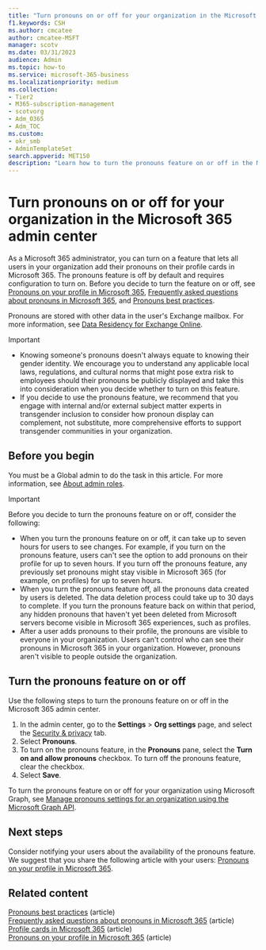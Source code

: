 ```yaml
---
title: "Turn pronouns on or off for your organization in the Microsoft 365 admin center"
f1.keywords: CSH
ms.author: cmcatee
author: cmcatee-MSFT
manager: scotv
ms.date: 03/31/2023
audience: Admin
ms.topic: how-to 
ms.service: microsoft-365-business
ms.localizationpriority: medium
ms.collection:
- Tier2
- M365-subscription-management
- scotvorg
- Adm_O365
- Adm_TOC
ms.custom:
- okr_smb
- AdminTemplateSet
search.appverid: MET150
description: "Learn how to turn the pronouns feature on or off in the Microsoft 365 admin center."
---
```


# Turn pronouns on or off for your organization in the Microsoft 365 admin center

As a Microsoft 365 administrator, you can turn on a feature that lets all users in your organization add their pronouns on their profile cards in Microsoft 365. The pronouns feature is off by default and requires configuration to turn on. Before you decide to turn the feature on or off, see [Pronouns on your profile in Microsoft 365](https://support.microsoft.com/topic/232c3bfb-a947-4310-86db-b22d63663d85), [Frequently asked questions about pronouns in Microsoft 365](https://support.microsoft.com/topic/48135f04-e822-49b5-ba6b-e9bae2ce503a), and [Pronouns best practices](https://support.microsoft.com/topic/ef1701ad-711d-4c6e-b664-64c3ee188d68).

Pronouns are stored with other data in the user's Exchange mailbox. For more information, see [Data Residency for Exchange Online](../../enterprise/m365-dr-workload-exo.md#how-can-i-determine-customer-data-location).

> [!IMPORTANT]
>
>- Knowing someone's pronouns doesn't always equate to knowing their gender identity. We encourage you to understand any applicable local laws, regulations, and cultural norms that might pose extra risk to employees should their pronouns be publicly displayed and take this into consideration when you decide whether to turn on this feature. 
>- If you decide to use the pronouns feature, we recommend that you engage with internal and/or external subject matter experts in transgender inclusion to consider how pronoun display can complement, not substitute, more comprehensive efforts to support transgender communities in your organization.

## Before you begin

You must be a Global admin to do the task in this article. For more information, see [About admin roles](about-admin-roles.md).

> [!IMPORTANT]
>
> Before you decide to turn the pronouns feature on or off, consider the following:
>
>- When you turn the pronouns feature on or off, it can take up to seven hours for users to see changes. For example, if you turn on the pronouns feature, users can't see the option to add pronouns on their profile for up to seven hours. If you turn off the pronouns feature, any previously set pronouns might stay visible in Microsoft 365 (for example, on profiles) for up to seven hours.
>- When you turn the pronouns feature off, all the pronouns data created by users is deleted. The data deletion process could take up to 30 days to complete. If you turn the pronouns feature back on within that period, any hidden pronouns that haven't yet been deleted from Microsoft servers become visible in Microsoft 365 experiences, such as profiles.
>- After a user adds pronouns to their profile, the pronouns are visible to everyone in your organization. Users can't control who can see their pronouns in Microsoft 365 in your organization. However, pronouns aren't visible to people outside the organization.

## Turn the pronouns feature on or off

Use the following steps to turn the pronouns feature on or off in the Microsoft 365 admin center.

1. In the admin center, go to the **Settings** > **Org settings** page, and select the <a href="https://go.microsoft.com/fwlink/p/?linkid=2072756" target="_blank">Security & privacy</a> tab.
2. Select **Pronouns**.
3. To turn on the pronouns feature, in the **Pronouns** pane, select the **Turn on and allow pronouns** checkbox. To turn off the pronouns feature, clear the checkbox.
4. Select **Save**.

To turn the pronouns feature on or off for your organization using Microsoft Graph, see [Manage pronouns settings for an organization using the Microsoft Graph API](/graph/pronouns-configure-pronouns-availability).

## Next steps

Consider notifying your users about the availability of the pronouns feature. We suggest that you share the following article with your users: [Pronouns on your profile in Microsoft 365](https://support.microsoft.com/topic/232c3bfb-a947-4310-86db-b22d63663d85).

## Related content

[Pronouns best practices](https://support.microsoft.com/office/pronouns-best-practices-ef1701ad-711d-4c6e-b664-64c3ee188d68) (article)\
[Frequently asked questions about pronouns in Microsoft 365](https://support.microsoft.com/office/frequently-asked-questions-about-pronouns-in-microsoft-365-48135f04-e822-49b5-ba6b-e9bae2ce503a) (article)\
[Profile cards in Microsoft 365](https://support.microsoft.com/office/profile-cards-in-microsoft-365-e80f931f-5fc4-4a59-ba6e-c1e35a85b501) (article)\
[Pronouns on your profile in Microsoft 365](https://support.microsoft.com/topic/232c3bfb-a947-4310-86db-b22d63663d85) (article)
